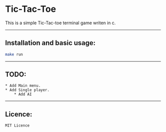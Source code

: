 # Tic-Tac-Toe
This is a simple Tic-Tac-toe terminal game writen in c.

---
## Installation and basic usage:

```bash
make run
```


---
## TODO:
    * Add Main menu.
    * Add Single player.
        * Add AI
---

## Licence:
    MIT Licence
